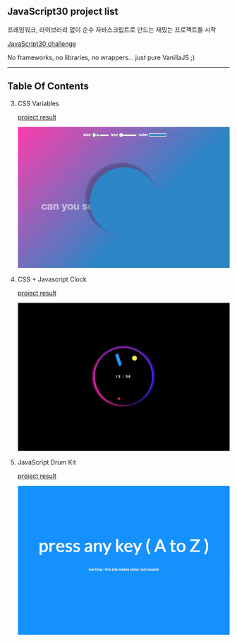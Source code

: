 ## JavaScript30 project list


프레임워크, 라이브러리 없이 순수 자바스크립트로 만드는 재밌는 프로젝트들 시작

[JavaScript30 challenge](https://javascript30.com/)

No frameworks, no libraries, no wrappers... just pure VanillaJS ;)


---


## Table Of Contents

3. CSS Variables

    [project result](https://yogicat.github.io/JavaScript30/03-css/)

    ![drum kit image](./screenshots/03-css.gif)


2. CSS + Javascript Clock

    [project result](https://yogicat.github.io/JavaScript30/02-clock)

    ![drum kit image](./screenshots/02-clock.gif)


1. JavaScript Drum Kit

    [project result](https://yogicat.github.io/JavaScript30/01-drumkit)

    ![drum kit image](./screenshots/01-drumkit.gif)




